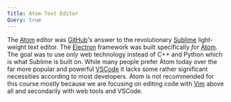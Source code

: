 ```yaml
---
Title: Atom Text Editor
Query: true
---
```


The [Atom](https://atom.io) editor was [GitHub](/services/github/)'s answer to the revolutionary [Sublime](/tools/editors/sublime/) light-weight text editor. The [Electron](/what/electron/) framework was built specifically *for* [Atom](/tools/editors/atom/). The goal was to use *only* web technology instead of C++ and Python which is what Sublime is built on. While many people prefer Atom today over the far more popular and powerful [VSCode](/tools/editors/vscode/) it lacks some rather significant necessities according to most developers. Atom is not recommended for this course mostly because we are focusing on editing code with [Vim](/tools/editors/vi/) above all and secondarily with web tools and VSCode.
